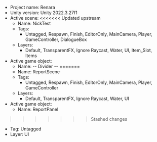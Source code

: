<!-- UNITY CODE ASSIST INSTRUCTIONS START -->
- Project name: Renara
- Unity version: Unity 2022.3.27f1
- Active scene:
<<<<<<< Updated upstream
  - Name: NickTest
  - Tags:
    - Untagged, Respawn, Finish, EditorOnly, MainCamera, Player, GameController, DialogueBox
  - Layers:
    - Default, TransparentFX, Ignore Raycast, Water, UI, Item_Slot, Items
- Active game object:
  - Name: -- Divider --
=======
  - Name: ReportScene
  - Tags:
    - Untagged, Respawn, Finish, EditorOnly, MainCamera, Player, GameController
  - Layers:
    - Default, TransparentFX, Ignore Raycast, Water, UI
- Active game object:
  - Name: ReportPanel
>>>>>>> Stashed changes
  - Tag: Untagged
  - Layer: UI
<!-- UNITY CODE ASSIST INSTRUCTIONS END -->